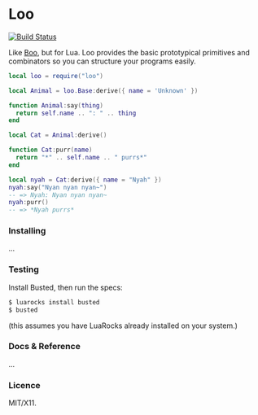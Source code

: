 Loo
===

[![Build Status](https://travis-ci.org/killdream/loo.png)](https://travis-ci.org/killdream/loo)


Like [Boo][], but for Lua. Loo provides the basic prototypical primitives and
combinators so you can structure your programs easily.

[Boo]: http://github.com/killdream/Boo


```lua
local loo = require("loo")

local Animal = loo.Base:derive({ name = 'Unknown' })

function Animal:say(thing)
  return self.name .. ": " .. thing
end

local Cat = Animal:derive()

function Cat:purr(name)
  return "*" .. self.name .. " purrs*"
end

local nyah = Cat:derive({ name = "Nyah" })
nyah:say("Nyan nyan nyan~")
-- => Nyah: Nyan nyan nyan~
nyah:purr()
-- => *Nyah purrs*
```

### Installing

...


### Testing

Install Busted, then run the specs:

```bash
$ luarocks install busted
$ busted
```

(this assumes you have LuaRocks already installed on your system.)


### Docs & Reference

...


### Licence

MIT/X11.



